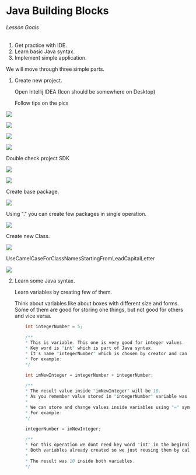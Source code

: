 # Java Building Blocks

###### Lesson Goals

1. Get practice with IDE.
2. Learn basic Java syntax.
3. Implement simple application.

We will move through three simple parts.

1. Create new project.

   Open Intellij IDEA (Icon should be somewhere on Desktop)

   Follow tips on the pics

![](https://github.com/akhambir/JavaBuildingBlocks/blob/master/resources/img/icon_1.png)

![](https://github.com/akhambir/JavaBuildingBlocks/blob/master/resources/img/icon_9.png)

![](https://github.com/akhambir/JavaBuildingBlocks/blob/master/resources/img/icon_10.png)

![](https://github.com/akhambir/JavaBuildingBlocks/blob/master/resources/img/icon_2.png)

Double check project SDK

![](https://github.com/akhambir/JavaBuildingBlocks/blob/master/resources/img/icon_7.png)

![](https://github.com/akhambir/JavaBuildingBlocks/blob/master/resources/img/icon_4.png)

Create base package.

![](https://github.com/akhambir/JavaBuildingBlocks/blob/master/resources/img/icon_8.png)

Using "." you can create few packages in single operation.

![](https://github.com/akhambir/JavaBuildingBlocks/blob/master/resources/img/icon_3.png)

Create new Class.

![](https://github.com/akhambir/JavaBuildingBlocks/blob/master/resources/img/icon_5.png)

UseCamelCaseForClassNamesStartingFromLeadCapitalLetter

![](https://github.com/akhambir/JavaBuildingBlocks/blob/master/resources/img/icon_6.png)


2. Learn some Java syntax.

   Learn variables by creating few of them.

   Think about variables like about boxes with different size and forms.
   Some of them are good for storing one things, but not good for others and vice versa.

    ```java
        int integerNumber = 5;

        /**
        * This is variable. This one is very good for integer values.
        * Key word is "int" which is part of Java syntax.
        * It's name "integerNumber" which is chosen by creator and can be user for calling it again
        * For example:
        */

        int imNewInteger = integerNumber + integerNumber;

        /**
        * The result value inside "imNewInteger" will be 10.
        * As you remember value stored in "integerNumber" variable was 5.
        *
        * We can store and change values inside variables using "=" symbol.
        * For example:
        */

        integerNumber = imNewInteger;

        /**
        * For this operation we dont need key word "int" in the beginning of the string.
        * Both variables already created so we just reusing them by calling their names.
        *
        * The result was 10 inside both variables. 
        */

    ```